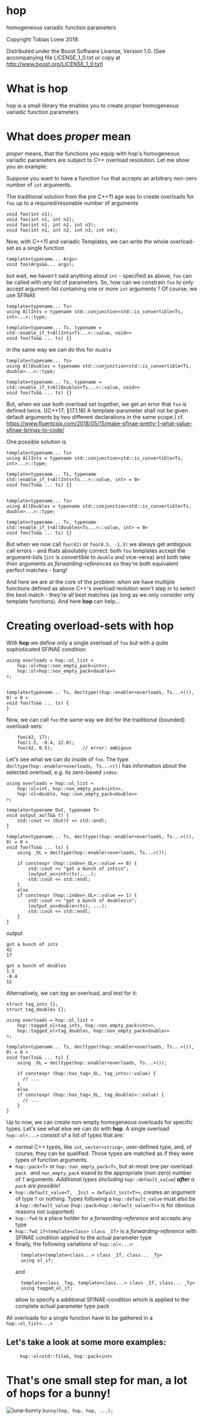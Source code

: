 # hop
homogeneous variadic function parameters

Copyright Tobias Loew 2019. 

Distributed under the Boost Software License, Version 1.0. (See accompanying file LICENSE_1_0.txt or copy at http://www.boost.org/LICENSE_1_0.txt)

# What is hop
hop is a small library the enables you to create *proper* homogeneous variadic function parameters

# What does *proper* mean
*proper* means, that the functions you equip with hop's homogeneous variadic parameters are subject to C++ overload resolution.
Let me show you an example:

Suppose you want to have a function `foo` that accepts an arbitrary non-zero number of `int` arguments.

The traditional solution from the pre C++11 age was to create overloads for `foo` up to a required/resonable number of arguments
```
void foo(int n1);
void foo(int n1, int n2);
void foo(int n1, int n2, int n3);
void foo(int n1, int n2, int n3, int n4);
```

Now, with C++11 and variadic Templates, we can write the whole overload-set as a single function
```
template<typename... Args>
void foo(Args&&... args);
```
but wait, we haven't said anything about `int` - specified as above, `foo` can be called with *any* list of parameters. So, how can we constrain `foo` to only accept argument-list containing one or more `int` arguments ? Of course, we use SFINAE
```
template<typename... Ts>
using AllInts = typename std::conjunction<std::is_convertible<Ts, int>...>::type;

template<typename... Ts, typename = std::enable_if_t<AllInts<Ts...>::value, void>>
void foo(Ts&& ... ts) {}
```
in the same way we can do this for `double` 
```
template<typename... Ts>
using AllDoubles = typename std::conjunction<std::is_convertible<Ts, double>...>::type;

template<typename... Ts, typename = std::enable_if_t<AllDoubles<Ts...>::value, void>>
void foo(Ts&& ... ts) {}
```
But, when we use both overload set together, we get an error that `foo` is defined twice. ((C++17; §17.1.16) A template-parameter shall not be given default arguments by two different declarations in the same scope.) cf. https://www.fluentcpp.com/2018/05/15/make-sfinae-pretty-1-what-value-sfinae-brings-to-code/

One possible solution is
```
template<typename... Ts>
using AllInts = typename std::conjunction<std::is_convertible<Ts, int>...>::type;

template<typename... Ts, typename std::enable_if_t<AllInts<Ts...>::value, int> = 0>
void foo(Ts&& ... ts) {}


template<typename... Ts>
using AllDoubles = typename std::conjunction<std::is_convertible<Ts, double>...>::type;

template<typename... Ts, typename std::enable_if_t<AllDoubles<Ts...>::value, int> = 0>
void foo(Ts&& ... ts) {}
```
But when we now call `foo(42)` or `foo(0.5, -1.3)` we always get ambigous call errors - and thats absolutely correct: both `foo` templates accept the argument-lists (`int` is convertible to `double` and vice-versa) and both take their arguments as *forwarding-references* so they're both equivalent perfect matches - bang! 

And here we are at the core of the problem: when we have multiple functions defined as above C++'s overload reolution won't step in to select the best match - they're all best matches (as long as we only consider only template functions). And here __hop__ can help...

# Creating overload-sets with __hop__
With __hop__ we define only a single overload of `foo` but with a quite sophisticated SFINAE condition:
```
using overloads = hop::ol_list <
	hop::ol<hop::non_empty_pack<int>>,
	hop::ol<hop::non_empty_pack<double>>
>;


template<typename... Ts, decltype((hop::enabler<overloads, Ts...>()), 0) = 0 >
void foo(Ts&& ... ts) {
}
```
Now, we can call `foo` the same way we did for the traditional (bounded) overload-sets:
```
	foo(42, 17);
	foo(1.5, -0.4, 12.0);
	foo(42, 0.5);			// error: ambigous
```
Let's see what we can do inside of `foo`. The type `decltype(hop::enabler<overloads, Ts...>())` has information about the selected overload, e.g. its zero-based `index`:
```
using overloads = hop::ol_list <
	hop::ol<int, hop::non_empty_pack<int>>,
	hop::ol<double, hop::non_empty_pack<double>>
>;

template<typename Out, typename T>
void output_as(T&& t) {
	std::cout << (Out)t << std::endl;
}

template<typename... Ts, decltype((hop::enabler<overloads, Ts...>()), 0) = 0 >
void foo(Ts&& ... ts) {
	using _OL = decltype(hop::enabler<overloads, Ts...>());

	if constexpr (hop::index<_OL>::value == 0) {
		std::cout << "got a bunch of ints\n";
		(output_as<int>(ts),...);
		std::cout << std::endl;
	} 
	else
	if constexpr (hop::index<_OL>::value == 1) {
		std::cout << "got a bunch of doubles\n";
		(output_as<double>(ts), ...);
		std::cout << std::endl;
	}
}
```
output
```
got a bunch of ints
42
17

got a bunch of doubles
1.5
-0.4
12
```
Alternatively, we can *tag* an overload, and test for it:
```
struct tag_ints {};
struct tag_doubles {};

using overloads = hop::ol_list <
	hop::tagged_ol<tag_ints, hop::non_empty_pack<int>>,
	hop::tagged_ol<tag_doubles, hop::non_empty_pack<double>>
>;

template<typename... Ts, decltype((hop::enabler<overloads, Ts...>()), 0) = 0 >
void foo(Ts&& ... ts) {
	using _OL = decltype(hop::enabler<overloads, Ts...>());

	if constexpr (hop::has_tag<_OL, tag_ints>::value) {
      // ...
	} 
	else
	if constexpr (hop::has_tag<_OL, tag_doubles>::value) {
      // ...
	}
}
```
Up to now, we can create non-empty homogeneous overloads for specific types. Let's see what else we can do with __hop__.
A single overload `hop::ol<...>` consisit of a list of types that are:
- normal C++ types, like `int`, `vector<string>`, user-defined type, and, of course, they can be qualified. Those types are matched as if they were types of function arguments.
- `hop::pack<T>` or `hop::non_empty_pack<T>`, but at-most one per overload. `pack ` and `non_empty_pack` exand to the appropriate (non-zero) number of `T` arguments. *Additional types (including `hop::default_value`) __after__ a `pack` are possible!*
- `hop::default_value<T, _Init = default_init<T>>`, creates an argument of type `T` or nothing. Types following a `hop::default_value` must also be a `hop::default_value` (`hop::pack<hop::default_value<T>>` is for obvious reasons not supported)
- `hop::fwd` is a place holder for a *forwarding-reference* and accepts any type
- `hop::fwd_if<template<class> class _If>` is a *forwarding-reference* with SFINAE condition applied to the actual parameter type
- finally, the following variations of `hop::ol<...>`:
  ```
	template<template<class...> class _If, class... _Ty>
	using ol_if;
  ```
  and
  ```
	template<class _Tag, template<class...> class _If, class... _Ty>
	using tagged_ol_if;
  ```
  allow to specify a additional SFINAE-condition which is applied to the complete actual parameter type pack

All overloads for a single function have to be gathered in a `hop::ol_list<...>`

Let's take a look at some more examples:
- 
  ```hop::ol_list<
       hop::ol<std::file&, hop::pack<int>
  ```


# That's one small step for man, a lot of hops for a bunny!
![luna-bunny](/luna.jpg)
`bunny(hop, hop, hop, ...);`
